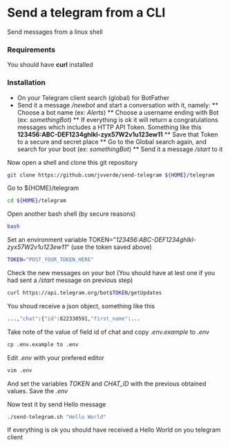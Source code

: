 # Send a telegram from a CLI
Send messages from a linux shell

### Requirements

You should have **curl** installed

### Installation

* On your Telegram client search (global) for BotFather
* Send it a message */newbot* and start a conversation with it, namely:
** Choose a bot name (ex: *Alerts*)
** Choose a username ending with Bot (ex: *somethingBot*)
** If everything is ok it will return a congratulations messages which includes a HTTP API Token. Something like this **123456:ABC-DEF1234ghIkl-zyx57W2v1u123ew11**
** Save that Token to a secure and secret place
** Go to the Global search again, and search for your boot (ex: *somethingBot*)
** Send it a message */start* to it

Now open a shell and clone this git repository
```bash
git clone https://github.com/jvverde/send-telegram ${HOME}/telegram
```
Go to ${HOME}/telegram
```bash
cd ${HOME}/telegram
```
Open another bash shell (by secure reasons)
```bash
bash
```
Set an environment variable TOKEN="*123456:ABC-DEF1234ghIkl-zyx57W2v1u123ew11*" (use the token saved above)
```bash
TOKEN="POST_YOUR_TOKEN_HERE"
```
Check the new messages on your bot (You should have at lest one if you had sent a */start* message on previous step)
```bash
curl https://api.telegram.org/bot$TOKEN/getUpdates
```
You shoud receive a json object, something like this
```bash
...,"chat":{"id":822330591,"first_name":...
```
Take note of the value of field id of chat and copy *.env.example* to *.env*

```bash
cp .env.example to .env
```
Edit *.env* with your prefered editor
```bash
vim .env
```
And set the variables *TOKEN* and *CHAT_ID* with the previous obtained values.
Save the *.env*

Now test it by send Hello message
```bash
./send-telegram.sh "Hello World"
```
If everything is ok you should have received a Hello World on you telegram client